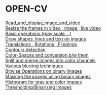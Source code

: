 # OPEN-CV


[Read_and_display_image_and_video](https://github.com/karthik-siru/OPEN-CV/blob/main/read_img.py) <br>
[Resize the frames in video , image , live video](https://github.com/karthik-siru/OPEN-CV/blob/main/Resize_frame.py)<br>
[Basic operations (gray scale ,..)](https://github.com/karthik-siru/OPEN-CV/blob/main/basic.py)<br>
[Draw shapes, lines and text on images ](https://github.com/karthik-siru/OPEN-CV/blob/main/draw.py)<br>
[Translations , Rotations , Flippings ](https://github.com/karthik-siru/OPEN-CV/blob/main/tanformation.py) <br>
[Contours detection ](https://github.com/karthik-siru/OPEN-CV/blob/main/contour.py)<br>
[Color-Spaces and conversion b/w them](https://github.com/karthik-siru/OPEN-CV/blob/main/color_spaces.py)<br>
[Split and merge images into color channels ](https://github.com/karthik-siru/OPEN-CV/blob/main/split_merge.py)<br>
[Various blurring techniques ](https://github.com/karthik-siru/OPEN-CV/blob/main/blurring.py)<br>
[Bitwise Operations on binary images](https://github.com/karthik-siru/OPEN-CV/blob/main/bitwise.py)<br>
[Masking the images using binary images ](https://github.com/karthik-siru/OPEN-CV/blob/main/masking.py)<br>
[Histogram for gray and color images ](https://github.com/karthik-siru/OPEN-CV/blob/main/histogram.py)<br>
[Thresholding/Binarising Images ](https://github.com/karthik-siru/OPEN-CV/blob/main/thresholding.py)<br>
